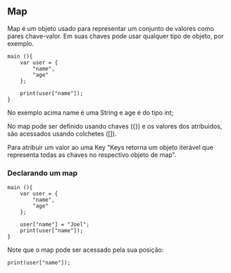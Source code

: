 ## Map

Map é um objeto usado para representar um conjunto de valores como pares chave-valor. 
Em suas chaves pode usar qualquer tipo de objeto, por exemplo. 

````
main (){
    var user = {
        "name",
        "age"
    };

    print(user["name"]);
}
````

No exemplo acima name é uma String e age é do tipo int; 


No map pode ser definido usando chaves ({}) e os valores dos atríbuidos, são acessados usando colchetes ([]).

Para atribuir um valor ao uma Key "Keys retorna um objeto iterável que representa todas as chaves no respectivo objeto de map". 

### Declarando um map 

````
main (){
    var user = {
        "name",
        "age"
    };

    user["name"] = "Joel";
    print(user["name"]);
}
````

Note que o map pode ser acessado pela sua posição:

````
print(user["name"]);
````
